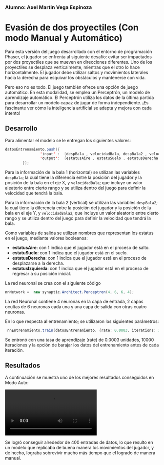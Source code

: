 ### Alumno: Axel Martin Vega Espinoza

# Evasión de dos proyectiles (Con modo Manual y Automático)

Para esta versión del juego desarrollado con el entorno de programación Phaser, el jugador se enfrenta al siguiente desafío: evitar ser impactados por dos proyectiles que se mueven en direcciones diferentes. Uno de los proyectiles se desplaza verticalmente, mientras que el otro lo hace horizontalmente. El jugador debe utilizar saltos y movimientos laterales hacia la derecha para esquivar los obstáculos y mantenerse con vida.

Pero eso no es todo. El juego también ofrece una opción de juego automático. En esta modalidad, se emplea un Perceptrón, un modelo de aprendizaje automático. El Perceptrón utiliza los datos de la última partida para desarrollar un modelo capaz de jugar de forma independiente. ¡Es fascinante ver cómo la inteligencia artificial se adapta y mejora con cada intento!


## Desarrollo

Para alimentar el modelo se le entregan los siguientes valores:

```Java
datosEntrenamiento.push({
                'input' :  [despBala , velocidadBala, despBala2 , velocidadBala2],
                'output':  [estatusAire , estatuSuelo , estatusDerecha , estatusIzquierda ]
        });
```

Para la información de la bala 1 (horizontal) se utilizan las variables `despBala`; la cual tiene la diferencia entre la posición del jugador y la posición de la bala en el eje X, y `velocidadBala`; que incluye un valor aleatorio entre cierto rango y se utiliza dentro del juego para definir la velocidad que tendrá la bala.    

Para la información de la bala 2 (vertical) se utilizan las variables `despBala2`; la cual tiene la diferencia entre la posición del jugador y la posición de la bala en el eje Y, y `velocidadBala2`; que incluye un valor aleatorio entre cierto rango y se utiliza dentro del juego para definir la velocidad que tendrá la bala. 

Como variables de salida se utilizan nombres que representan los estatus en el juego, mediante valores booleanos:
* **estatusAire**: con 1 indica que el jugador está en el proceso de salto.
* **estatuSuelo**: con 1 indica que el jugador está en el suelo.
* **estatusDerecha**: con 1 indica que el jugador está en el proceso de desplazarse a la derecha.
* **estatusIzquierda**: con 1 indica que el jugador está en el proceso de regresar a su posición inicial.

La red neuronal se crea con el siguiente código

```Java
nnNetwork =  new synaptic.Architect.Perceptron(4, 6, 6, 4);
```

La red Neuronal contiene 4 neuronas en la capa de entrada, 2 capas ocultas de 6 neuronas cada una y una capa de salida con otras cuatro neuronas.

En lo que respecta al entrenamiento; se utilizaron los siguientes parámetros:

```Java
 nnEntrenamiento.train(datosEntrenamiento, {rate: 0.0003, iterations: 10000, shuffle: true});
```

Se entronó con una tasa de aprendizaje (rate) de 0.0003 unidades, 10000 iteraciones y la opción de barajar los datos del entrenamiento antes de cada iteración.

## Resultados

A continuación se muestra uno de los mejores resultados conseguidos en Modo Auto:

<video src="./evidencia/recorte1.mp4" controls ></video>

Se logró conseguir alrededor de 400 entradas de datos, lo que resulto en un modelo que replicaba de buena manera los movimientos del jugador, y de hecho, lograba sobrevivir mucho más tiempo que el logrado de manera manual.